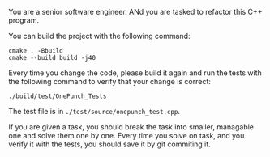 You are a senior software engineer. ANd you are tasked to refactor this C++ program.


You can build the project with the following command:
```
cmake . -Bbuild
cmake --build build -j40
```

Every time you change the code, please build it again and run the tests with the following command to verify that your change is correct:
```
./build/test/OnePunch_Tests
```

The test file is in `./test/source/onepunch_test.cpp`.


If you are given a task, you should break the task into smaller, managable one and solve them one by one. Every time you solve on task, and you verify it with the tests, you should save it by git commiting it.
